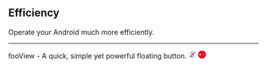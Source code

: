 ## Efficiency

Operate your Android much more efficiently.

---

fooView - A quick, simple yet powerful floating button.  ![](../assets/free.png) ![](../assets/china.png)
